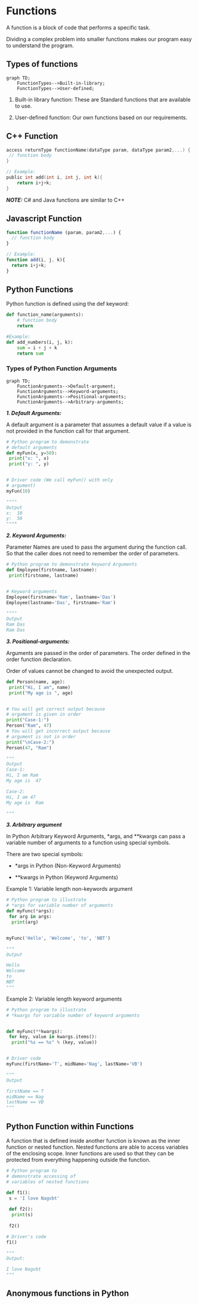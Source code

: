 # Functions
<!--markdownlint-disable MD013 MD029 MD036 MD024 MD033 MD040 MD042 MD001 MD051 MD025-->
A function is a block of code that performs a specific task.

Dividing a complex problem into smaller functions makes our program easy to understand the program.

## Types of functions

```mermaid
graph TD;
    FunctionTypes-->Built-in-library;
    FunctionTypes-->User-defined;
```

1. Built-in library function:
These are Standard functions that are available to use.

2. User-defined function:
Our own functions based on our requirements.

## C++ Function

```c
access returnType functionName(dataType param, dataType param2,...) {
 // function body
}

// Example:
public int add(int i, int j, int k){
    return i+j+k; 
}
```

***NOTE:***
C# and Java functions are similar to C++

## Javascript Function

```js
function functionName (param, param2,...) { 
  // function body 
}

// Example:
function add(i, j, k){
  return i+j+k;
}
```

## Python Functions

Python function is defined using the def keyword:

```python
def function_name(arguments):
    # function body 
    return

#Example:
def add_numbers(i, j, k):
    sum = i + j + k
    return sum

```

### Types of Python Function Arguments

```mermaid
graph TD;
    FunctionArguments-->Default-argument;
    FunctionArguments-->Keyword-arguments;
    FunctionArguments-->Positional-arguments;
    FunctionArguments-->Arbitrary-arguments;
```

***1. Default Arguments:***

A default argument is a parameter that assumes a default value if a value is not provided in the function call for that argument.

```python
# Python program to demonstrate
# default arguments
def myFun(x, y=50):
 print("x: ", x)
 print("y: ", y)


# Driver code (We call myFun() with only
# argument)
myFun(10)

""""
Output
x:  10
y:  50
""""
````

***2. Keyword Arguments:***

Parameter Names are used to pass the argument during the function call.
So that the caller does not need to remember the order of parameters.

```python
# Python program to demonstrate Keyword Arguments
def Employee(firstname, lastname):
 print(firstname, lastname)


# Keyword arguments
Employee(firstname='Ram', lastname='Das')
Employee(lastname='Das', firstname='Ram')

""""
Output
Ram Das
Ram Das
````

***3.  Positional-arguments:***

Arguments are passed in the order of parameters. The order defined in the order function declaration.

Order of values cannot be changed to avoid the unexpected output.

```python
def Person(name, age):
 print("Hi, I am", name)
 print("My age is ", age)


# You will get correct output because
# argument is given in order
print("Case-1:")
Person("Ram", 47)
# You will get incorrect output because
# argument is not in order
print("\nCase-2:")
Person(47, "Ram")

"""
Output
Case-1:
Hi, I am Ram
My age is  47

Case-2:
Hi, I am 47
My age is  Ram

"""
````

***3. Arbitrary argument***

In Python Arbitrary Keyword Arguments, *args, and **kwargs can pass a variable number of arguments to a function using special symbols.

There are two special symbols:

- *args in Python (Non-Keyword Arguments)

- **kwargs in Python (Keyword Arguments)

Example 1: Variable length non-keywords argument

```python
# Python program to illustrate
# *args for variable number of arguments
def myFunc(*args):
 for arg in args:
  print(arg)


myFunc('Hello', 'Welcome', 'to', 'NBT')

"""
Output

Hello
Welcome
to
NBT
"""
````

Example 2: Variable length keyword arguments

```python
# Python program to illustrate
# *kwargs for variable number of keyword arguments


def myFunc(**kwargs):
 for key, value in kwargs.items():
  print("%s == %s" % (key, value))


# Driver code
myFunc(firstName='T', midName='Nag', lastName='VB')

"""
Output

firstName == T
midName == Nag
lastName == VB
"""
````

## Python Function within Functions

A function that is defined inside another function is known as the inner function or nested function. Nested functions are able to access variables of the enclosing scope. Inner functions are used so that they can be protected from everything happening outside the function.

```python
# Python program to
# demonstrate accessing of
# variables of nested functions

def f1():
 s = 'I love Nagvbt'
 
 def f2():
  print(s)
  
 f2()

# Driver's code
f1()

"""
Output:

I love Nagvbt
"""
````

## Anonymous functions in Python

